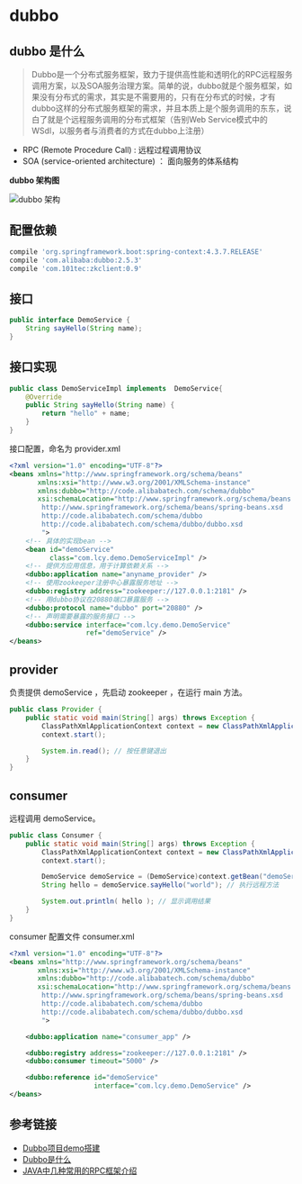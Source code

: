 # dubbo

## dubbo 是什么
> Dubbo是一个分布式服务框架，致力于提供高性能和透明化的RPC远程服务调用方案，以及SOA服务治理方案。简单的说，dubbo就是个服务框架，如果没有分布式的需求，其实是不需要用的，只有在分布式的时候，才有dubbo这样的分布式服务框架的需求，并且本质上是个服务调用的东东，说白了就是个远程服务调用的分布式框架（告别Web Service模式中的WSdl，以服务者与消费者的方式在dubbo上注册）

- RPC (Remote Procedure Call) : 远程过程调用协议
- SOA (service-oriented architecture) ： 面向服务的体系结构

**dubbo 架构图**

![dubbo 架构](http://dubbo.io/dubbo-architecture.jpg-version=1&modificationDate=1330892870000.jpg)

## 配置依赖
```groovy
compile 'org.springframework.boot:spring-context:4.3.7.RELEASE'
compile 'com.alibaba:dubbo:2.5.3'
compile 'com.101tec:zkclient:0.9'
```

## 接口
```java
public interface DemoService {
    String sayHello(String name);
}
```

## 接口实现
```java
public class DemoServiceImpl implements  DemoService{
    @Override
    public String sayHello(String name) {
        return "hello" + name;
    }
}
```

接口配置，命名为 provider.xml
```xml
<?xml version="1.0" encoding="UTF-8"?>
<beans xmlns="http://www.springframework.org/schema/beans"
       xmlns:xsi="http://www.w3.org/2001/XMLSchema-instance"
       xmlns:dubbo="http://code.alibabatech.com/schema/dubbo"
       xsi:schemaLocation="http://www.springframework.org/schema/beans
        http://www.springframework.org/schema/beans/spring-beans.xsd
        http://code.alibabatech.com/schema/dubbo
        http://code.alibabatech.com/schema/dubbo/dubbo.xsd
        ">
    <!-- 具体的实现bean -->
    <bean id="demoService"
          class="com.lcy.demo.DemoServiceImpl" />
    <!-- 提供方应用信息，用于计算依赖关系 -->
    <dubbo:application name="anyname_provider" />
    <!-- 使用zookeeper注册中心暴露服务地址 -->
    <dubbo:registry address="zookeeper://127.0.0.1:2181" />
    <!-- 用dubbo协议在20880端口暴露服务 -->
    <dubbo:protocol name="dubbo" port="20880" />
    <!-- 声明需要暴露的服务接口 -->
    <dubbo:service interface="com.lcy.demo.DemoService"
                   ref="demoService" />
</beans>
```

## provider

负责提供 demoService ，先启动 zookeeper ，在运行 main 方法。

```java
public class Provider {
    public static void main(String[] args) throws Exception {
        ClassPathXmlApplicationContext context = new ClassPathXmlApplicationContext(new String[] {"provider.xml"});
        context.start();

        System.in.read(); // 按任意键退出
    }
}
```

## consumer

远程调用 demoService。

```java
public class Consumer {
    public static void main(String[] args) throws Exception {
        ClassPathXmlApplicationContext context = new ClassPathXmlApplicationContext(new String[] {"consumer.xml"});
        context.start();

        DemoService demoService = (DemoService)context.getBean("demoService"); // 获取远程服务代理
        String hello = demoService.sayHello("world"); // 执行远程方法

        System.out.println( hello ); // 显示调用结果
    }
}
```

consumer 配置文件 consumer.xml
```xml
<?xml version="1.0" encoding="UTF-8"?>
<beans xmlns="http://www.springframework.org/schema/beans"
       xmlns:xsi="http://www.w3.org/2001/XMLSchema-instance"
       xmlns:dubbo="http://code.alibabatech.com/schema/dubbo"
       xsi:schemaLocation="http://www.springframework.org/schema/beans
        http://www.springframework.org/schema/beans/spring-beans.xsd
        http://code.alibabatech.com/schema/dubbo
        http://code.alibabatech.com/schema/dubbo/dubbo.xsd
        ">

    <dubbo:application name="consumer_app" />

    <dubbo:registry address="zookeeper://127.0.0.1:2181" />
    <dubbo:consumer timeout="5000" />

    <dubbo:reference id="demoService"
                     interface="com.lcy.demo.DemoService" />
</beans>
```

## 参考链接
- [Dubbo项目demo搭建](http://www.cnblogs.com/fri-yu/p/5981436.html)
- [Dubbo是什么](http://blog.csdn.net/ichsonx/article/details/39008519)
- [JAVA中几种常用的RPC框架介绍](http://blog.csdn.net/zhaowen25/article/details/45443951)
